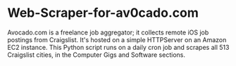 # Web-Scraper-for-av0cado.com
Avocado.com is a freelance job aggregator; it collects remote iOS job postings from Craigslist. It's hosted on a simple HTTPServer on an Amazon EC2 instance. This Python script runs on a daily cron job and scrapes all 513 Craigslist cities, in the Computer Gigs and Software sections.

